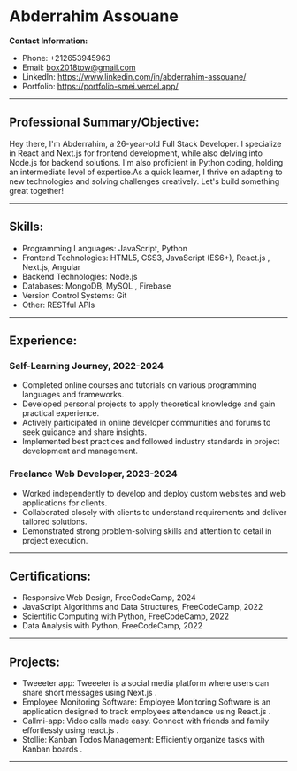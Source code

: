 # Abderrahim Assouane

**Contact Information:**
- Phone: +212653945963
- Email: box2018tow@gmail.com
- LinkedIn: https://www.linkedin.com/in/abderrahim-assouane/
- Portfolio: https://portfolio-smei.vercel.app/ 

---

## Professional Summary/Objective:

Hey there, I'm Abderrahim, a 26-year-old Full Stack Developer. I specialize in React and Next.js for frontend development, while also delving into Node.js for backend solutions. I'm also proficient in Python coding, holding an intermediate level of expertise.As a quick learner, I thrive on adapting to new technologies and solving challenges creatively. Let's build something great together!

---

## Skills:

- Programming Languages: JavaScript, Python
- Frontend Technologies: HTML5, CSS3, JavaScript (ES6+), React.js , Next.js, Angular
- Backend Technologies: Node.js
- Databases: MongoDB, MySQL , Firebase
- Version Control Systems: Git
- Other: RESTful APIs

---

## Experience:

### Self-Learning Journey, 2022-2024

- Completed online courses and tutorials on various programming languages and frameworks.
- Developed personal projects to apply theoretical knowledge and gain practical experience.
- Actively participated in online developer communities and forums to seek guidance and share insights.
- Implemented best practices and followed industry standards in project development and management.

### Freelance Web Developer, 2023-2024

- Worked independently to develop and deploy custom websites and web applications for clients.
- Collaborated closely with clients to understand requirements and deliver tailored solutions.
- Demonstrated strong problem-solving skills and attention to detail in project execution.

---

## Certifications:

- Responsive Web Design, FreeCodeCamp, 2024
- JavaScript Algorithms and Data Structures, FreeCodeCamp, 2022
- Scientific Computing with Python, FreeCodeCamp, 2022
- Data Analysis with Python, FreeCodeCamp, 2022

---

## Projects:

- Tweeeter app: Tweeeter is a social media platform where users can share short messages using Next.js .
- Employee Monitoring Software: Employee Monitoring Software is an application designed to track employees attendance using React.js .
- Callmi-app: Video calls made easy. Connect with friends and family effortlessly using react.js .
- Stollie: Kanban Todos Management: Efficiently organize tasks with Kanban boards .

---

